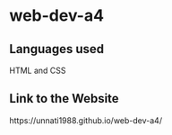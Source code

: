 # web-dev-a4

<h2> Languages used</h2>
HTML and CSS

<h2> Link to the Website </h2>
https://unnati1988.github.io/web-dev-a4/
